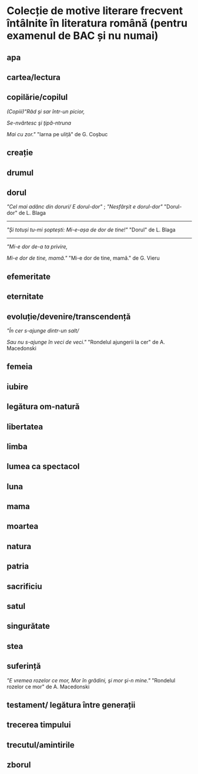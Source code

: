 # Colecție de motive literare frecvent întâlnite în literatura română (pentru examenul de BAC și nu numai)

## apa
## cartea/lectura
## copilărie/copilul
*(Copiii)"Râd şi sar într-un picior,*

*Se-nvârtesc şi ţipă-ntruna*

*Mai cu zor."*	"Iarna pe uliță" de G. Coșbuc
## creație
## drumul
## dorul
*"Cel mai adânc din doruri/ E dorul-dor"* ; 
*"Nesfârșit e dorul-dor"*	"Dorul-dor" de L. Blaga

---

*"Și totuși tu-mi șoptești: Mi-e-așa de dor de tine!"*	"Dorul" de L. Blaga


----

*"Mi-e dor de-a ta privire,*

*Mi-e dor de tine, mamă."*	"Mi-e dor de tine, mamă." de G. Vieru


## efemeritate
## eternitate
## evoluție/devenire/transcendență
*"În cer s-ajunge dintr-un salt/*

*Sau nu s-ajunge în veci de veci."* "Rondelul ajungerii la cer" de A. Macedonski 
## femeia
## iubire
## legătura om-natură
## libertatea
## limba
## lumea ca spectacol
## luna
## mama
## moartea
## natura
## patria
## sacrificiu
## satul
## singurătate
## stea
## suferință
*"E vremea rozelor ce mor,
Mor în grădini, şi mor şi-n mine."*	"Rondelul rozelor ce mor" de A. Macedonski
## testament/ legătura între generații
## trecerea timpului
## trecutul/amintirile
## zborul 
